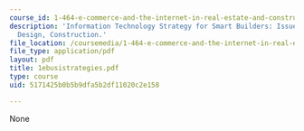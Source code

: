 ```yaml
---
course_id: 1-464-e-commerce-and-the-internet-in-real-estate-and-construction-spring-2004
description: 'Information Technology Strategy for Smart Builders: Issues in Real Estate,
  Design, Construction.'
file_location: /coursemedia/1-464-e-commerce-and-the-internet-in-real-estate-and-construction-spring-2004/5171425b0b5b9dfa5b2df11020c2e158_1ebusistrategies.pdf
file_type: application/pdf
layout: pdf
title: 1ebusistrategies.pdf
type: course
uid: 5171425b0b5b9dfa5b2df11020c2e158

---
```

None